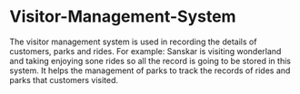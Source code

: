 # Visitor-Management-System
The visitor management system is used in recording the details of customers, parks and rides. For example: Sanskar is visiting wonderland and taking enjoying sone rides so all the record is going to be stored in this system. It helps the management of parks to track the records of rides and parks that customers visited. 

